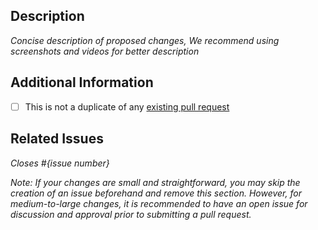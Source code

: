 ## Description

_Concise description of proposed changes, We recommend using screenshots and videos for better description_

## Additional Information

- [ ] This is not a duplicate of any [existing pull request](https://github.com/bshevchenko/updev/pulls)

## Related Issues

_Closes #{issue number}_

_Note: If your changes are small and straightforward, you may skip the creation of an issue beforehand and remove this section. However, for medium-to-large changes, it is recommended to have an open issue for discussion and approval prior to submitting a pull request._
